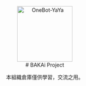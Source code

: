 <div align="center">
  <img src="https://avatars.githubusercontent.com/u/101626961?s=400&u=4c99ece48022ec7335063df1b77b8276c63a7ec6&v=4" width = "150" height = "150" alt="OneBot-YaYa"><br>
# BAKAi Project

本組織倉庫僅供學習，交流之用。<br><br>
